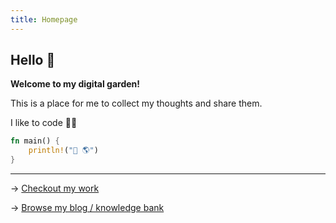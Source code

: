 ```yaml
---
title: Homepage
---
```


## Hello 👋

**Welcome to my digital garden!**

This is a place for me to collect my thoughts and share them.

I like to code 🧑‍💻

```rs
fn main() {
    println!("👋 🌎")
}
```

<hr />

→ [Checkout my work](/portfolio)

→ [Browse my blog / knowledge bank](/articles)
